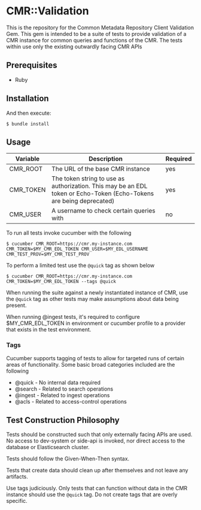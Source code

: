 # CMR::Validation

This is the repository for the Common Metadata Repository Client Validation Gem. This gem is intended to be a suite of tests to provide validation of a CMR instance for common queries and functions of the CMR. The tests within use only the existing outwardly facing CMR APIs

## Prerequisites

* Ruby

## Installation

And then execute:

    $ bundle install

## Usage

| Variable | Description | Required |
|----------|-------------|----------|
| CMR_ROOT | The URL of the base CMR instance | yes |
| CMR_TOKEN | The token string to use as authorization. This may be an EDL token or Echo-Token (Echo-Tokens are being deprecated) | yes |
| CMR_USER | A username to check certain queries with | no |

To run all tests invoke cucumber with the following

    $ cucumber CMR_ROOT=https://cmr.my-instance.com CMR_TOKEN=$MY_CMR_EDL_TOKEN CMR_USER=$MY_EDL_USERNAME CMR_TEST_PROV=$MY_CMR_TEST_PROV


To perform a limited test use the `@quick` tag as shown below

    $ cucumber CMR_ROOT=https://cmr.my-instance.com CMR_TOKEN=$MY_CMR_EDL_TOKEN --tags @quick


When running the suite against a newly instantiated instance of CMR, use the `@quick` tag as other tests may make assumptions about data being present.

When running @ingest tests, it's required to configure $MY_CMR_EDL_TOKEN in environment or cucumber profile to a
provider that exists in the test environment.

### Tags

Cucumber supports tagging of tests to allow for targeted runs of certain areas of functionality. Some basic broad categories included are the following

* @quick - No internal data required
* @search - Related to search operations
* @ingest - Related to ingest operations
* @acls - Related to access-control operations

## Test Construction Philosophy

Tests should be constructed such that only externally facing APIs are used. No access to dev-system or side-api is invoked, nor direct access to the database or Elasticsearch cluster.

Tests should follow the Given-When-Then syntax.

Tests that create data should clean up after themselves and not leave any artifacts.

Use tags judiciously. Only tests that can function without data in the CMR instance should use the `@quick` tag. Do not create tags that are overly specific.
